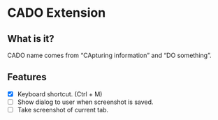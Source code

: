 # CADO Extension

## What is it?

CADO name comes from “CApturing information” and “DO something”.

## Features

- [x] Keyboard shortcut. (Ctrl + M)
- [ ] Show dialog to user when screenshot is saved.
- [ ] Take screenshot of current tab.
